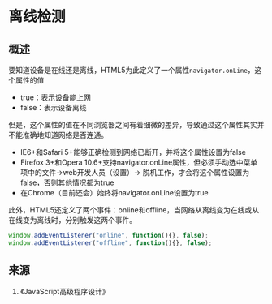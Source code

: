 # 离线检测

## 概述

要知道设备是在线还是离线，HTML5为此定义了一个属性`navigator.onLine`，这个属性的值

* true：表示设备能上网
* false：表示设备离线

但是，这个属性的值在不同浏览器之间有着细微的差异，导致通过这个属性其实并不能准确地知道网络是否连通。

* IE6+和Safari 5+能够正确检测到网络已断开，并将这个属性设置为false
* Firefox 3+和Opera 10.6+支持navigator.onLine属性，但必须手动选中菜单项中的文件->web开发人员（设置）-> 脱机工作，才会将这个属性设置为false，否则其他情况都为true
* 在Chrome（目前还会）始终将navigator.onLine设置为true


此外，HTML5还定义了两个事件：online和offline，当网络从离线变为在线或从在线变为离线时，分别触发这两个事件。

```javascript
window.addEventListener("online", function(){}, false);
window.addEventListener("offline", function(){}, false);
```

## 来源

1. 《JavaScript高级程序设计》